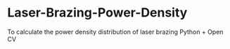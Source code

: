 # Laser-Brazing-Power-Density
To calculate the power density distribution of laser brazing 
Python + Open CV
